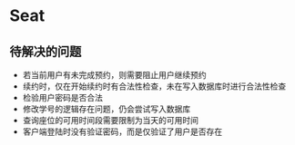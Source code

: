 # Seat

## 待解决的问题

- 若当前用户有未完成预约，则需要阻止用户继续预约
- 续约时，仅在开始续约时有合法性检查，未在写入数据库时进行合法性检查
- 检验用户密码是否合法
- 修改学号的逻辑存在问题，仍会尝试写入数据库
- 查询座位的可用时间段需要限制为当天的可用时间
- 客户端登陆时没有验证密码，而是仅验证了用户是否存在
